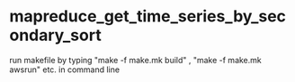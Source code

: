 # mapreduce_get_time_series_by_secondary_sort
run makefile by typing "make -f make.mk build" , "make -f make.mk awsrun" etc. in command line
